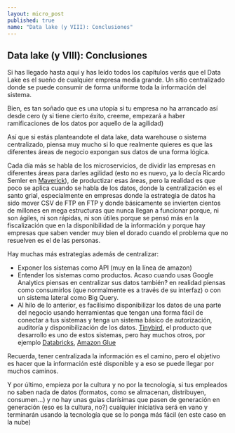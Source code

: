 ```yaml
---
layout: micro_post
published: true
name: "Data lake (y VIII): Conclusiones"
---
```


## Data lake (y VIII): Conclusiones

Si has llegado hasta aquí y has leído todos los capítulos verás que el Data Lake es el sueño de cualquier empresa media grande. Un sitio centralizado donde se puede consumir de forma uniforme toda la información del sistema.

Bien, es tan soñado que es una utopía si tu empresa no ha arrancado así desde cero (y si tiene cierto éxito, creeme, empezará a haber ramificaciones de los datos por aquello de la agilidad)

Así que si estás planteandote el data lake, data warehouse o sistema centralizado, piensa muy mucho si lo que realmente quieres es que las diferentes áreas de negocio expongan sus datos de una forma lógica.

Cada día más se habla de los microservicios, de dividir las empresas en diferentes áreas para darles agilidad (esto no es nuevo, ya lo decía Ricardo Semler en [Maverick](https://www.amazon.com/Maverick-Success-Behind-Unusual-Workplace/dp/0446670553)), de productizar esas áreas, pero la realidad es que poco se aplica cuando se habla de los datos, donde la centralización es el santo grial, especialmente en empresas donde la estrategia de datos ha sido mover CSV de FTP en FTP y donde básicamente se invierten cientos de millones en mega estructuras que nunca llegan a funcionar porque, ni son ágiles, ni son rápidas, ni son útiles porque se pensó más en la fiscalización que en la disponibilidad de la información y porque hay empresas que saben vender muy bien el dorado cuando el problema que no resuelven es el de las personas.

Hay muchas más estrategías además de centralizar:

- Exponer los sistemas como API (muy en la línea de amazon)
- Entender los sistemas como productos. Acaso cuando usas Google Analytics piensas en centralizar
  sus datos también? en realidad piensas como consumirlos (que normalmente es a través de su
  interfaz) o con un sistema lateral como Big Query.
- Al hilo de lo anterior, es facilísimo disponibilizar los datos de una parte del negocio usando
  herramientas que tengan una forma fácil de conectar a tus sistemas y tenga un sistema básico de
  autorización, auditoría y disponibilización de los datos. [Tinybird](https://tinybird.co), el producto que desarrollo es uno de estos sistemas, pero hay muchos otros, por ejemplo [Databricks](https://databricks.com), [Amazon Glue](https://aws.amazon.com/es/glue/)

Recuerda, tener centralizada la información es el camino, pero el objetivo es hacer que la
información esté disponible y a eso se puede llegar por muchos caminos. 

Y por último, empieza por la cultura y no por la tecnología, si tus empleados no saben nada de datos
(formatos, como se almacenan, distribuyen, consumen...) y no hay unas guías clarísimas que pasen de
generación en generación (eso es la cultura, no?) cualquier iniciativa será en vano y terminarán
usando la tecnología que se lo ponga más fácil (en este caso en la nube)

